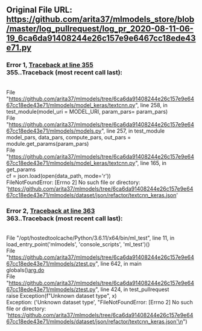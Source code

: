 ## Original File URL: https://github.com/arita37/mlmodels_store/blob/master/log_pullrequest/log_pr_2020-08-11-06-19_6ca6da91408244e26c157e9e6467cc18ede43e71.py


### Error 1, [Traceback at line 355](https://github.com/arita37/mlmodels_store/blob/master/log_pullrequest/log_pr_2020-08-11-06-19_6ca6da91408244e26c157e9e6467cc18ede43e71.py#L355)<br />355..Traceback (most recent call last):
<br />  File "https://github.com/arita37/mlmodels/tree/6ca6da91408244e26c157e9e6467cc18ede43e71/mlmodels/model_keras/textcnn.py", line 258, in <module>
<br />    test_module(model_uri = MODEL_URI, param_pars= param_pars)
<br />  File "https://github.com/arita37/mlmodels/tree/6ca6da91408244e26c157e9e6467cc18ede43e71/mlmodels/models.py", line 257, in test_module
<br />    model_pars, data_pars, compute_pars, out_pars = module.get_params(param_pars)
<br />  File "https://github.com/arita37/mlmodels/tree/6ca6da91408244e26c157e9e6467cc18ede43e71/mlmodels/model_keras/textcnn.py", line 165, in get_params
<br />    cf = json.load(open(data_path, mode='r'))
<br />FileNotFoundError: [Errno 2] No such file or directory: 'https://github.com/arita37/mlmodels/tree/6ca6da91408244e26c157e9e6467cc18ede43e71/mlmodels/dataset/json/refactor/textcnn_keras.json'



### Error 2, [Traceback at line 363](https://github.com/arita37/mlmodels_store/blob/master/log_pullrequest/log_pr_2020-08-11-06-19_6ca6da91408244e26c157e9e6467cc18ede43e71.py#L363)<br />363..Traceback (most recent call last):
<br />  File "/opt/hostedtoolcache/Python/3.6.11/x64/bin/ml_test", line 11, in <module>
<br />    load_entry_point('mlmodels', 'console_scripts', 'ml_test')()
<br />  File "https://github.com/arita37/mlmodels/tree/6ca6da91408244e26c157e9e6467cc18ede43e71/mlmodels/ztest.py", line 642, in main
<br />    globals()[arg.do](arg)
<br />  File "https://github.com/arita37/mlmodels/tree/6ca6da91408244e26c157e9e6467cc18ede43e71/mlmodels/ztest.py", line 424, in test_pullrequest
<br />    raise Exception(f"Unknown dataset type", x)
<br />Exception: ('Unknown dataset type', "FileNotFoundError: [Errno 2] No such file or directory: 'https://github.com/arita37/mlmodels/tree/6ca6da91408244e26c157e9e6467cc18ede43e71/mlmodels/dataset/json/refactor/textcnn_keras.json'\n")
